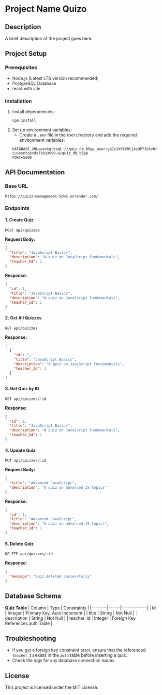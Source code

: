 # Project Name  Quizo

## Description
A brief description of the project goes here.

## Project Setup

### Prerequisites
- Node.js (Latest LTS version recommended)
- PostgreSQL Database
- react with vite

### Installation
1. Install dependencies:
   ```bash
   npm install
   ```
2. Set up environment variables:
   - Create a `.env` file in the root directory and add the required environment variables:
   ```env
   DATABASE_URL=postgresql://quiz_db_b5yp_user:gSIxJV9IX9Cj4pDP71Gkv6typvrF7SuJ@dpg-cuoosnhopnds738u3v90-a/quiz_db_b5yp
   PORT=5000
   ```

## API Documentation

### Base URL
```
https://quizz-management-5dws.onrender.com/
```

### Endpoints

#### 1. Create Quiz
```http
POST api/quizzes
```
**Request Body:**
```json
{
  "title": "JavaScript Basics",
  "description": "A quiz on JavaScript fundamentals",
  "teacher_Id": 1
}
```
**Response:**
```json
{
  "id": 1,
  "title": "JavaScript Basics",
  "description": "A quiz on JavaScript fundamentals",
  "teacher_Id": 1
}
```

#### 2. Get All Quizzes
```http
GET api/quizzes
```
**Response:**
```json
[
  {
    "id": 1,
    "title": "JavaScript Basics",
    "description": "A quiz on JavaScript fundamentals",
    "teacher_Id": 1
  }
]
```

#### 3. Get Quiz by ID
```http
GET api/quizzes/:id
```
**Response:**
```json
{
  "id": 1,
  "title": "JavaScript Basics",
  "description": "A quiz on JavaScript fundamentals",
  "teacher_Id": 1
}
```

#### 4. Update Quiz
```http
PUT api/quizzes/:id
```
**Request Body:**
```json
{
  "title": "Advanced JavaScript",
  "description": "A quiz on advanced JS topics"
}
```
**Response:**
```json
{
  "id": 1,
  "title": "Advanced JavaScript",
  "description": "A quiz on advanced JS topics",
  "teacher_Id": 1
}
```

#### 5. Delete Quiz
```http
DELETE api/quizzes/:id
```
**Response:**
```json
{
  "message": "Quiz deleted successfully"
}
```

## Database Schema

**Quiz Table**
| Column | Type | Constraints |
|--------|------|-------------|
| id | Integer | Primary Key, Auto Increment |
| title | String | Not Null |
| description | String | Not Null |
| teacher_Id | Integer | Foreign Key References auth Table |

## Troubleshooting
- If you get a foreign key constraint error, ensure that the referenced `teacher_Id` exists in the `auth` table before inserting a quiz.
- Check the logs for any database connection issues.

## License
This project is licensed under the MIT License.

